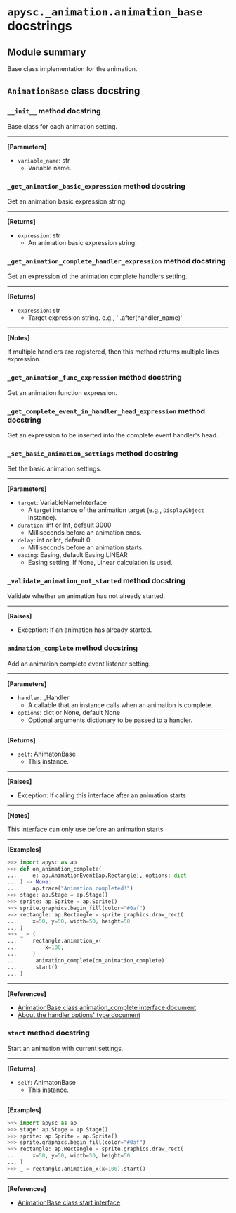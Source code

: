 # `apysc._animation.animation_base` docstrings

## Module summary

Base class implementation for the animation.

## `AnimationBase` class docstring

### `__init__` method docstring

Base class for each animation setting.<hr>

**[Parameters]**

- `variable_name`: str
  - Variable name.

### `_get_animation_basic_expression` method docstring

Get an animation basic expression string.<hr>

**[Returns]**

- `expression`: str
  - An animation basic expression string.

### `_get_animation_complete_handler_expression` method docstring

Get an expression of the animation complete handlers setting.<hr>

**[Returns]**

- `expression`: str
  - Target expression string. e.g., ' .after(handler_name)'

<hr>

**[Notes]**

If multiple handlers are registered, then this method returns multiple lines expression.

### `_get_animation_func_expression` method docstring

Get an animation function expression.

### `_get_complete_event_in_handler_head_expression` method docstring

Get an expression to be inserted into the complete event handler's head.

### `_set_basic_animation_settings` method docstring

Set the basic animation settings.<hr>

**[Parameters]**

- `target`: VariableNameInterface
  - A target instance of the animation target (e.g., `DisplayObject` instance).
- `duration`: int or Int, default 3000
  - Milliseconds before an animation ends.
- `delay`: int or Int, default 0
  - Milliseconds before an animation starts.
- `easing`: Easing, default Easing.LINEAR
  - Easing setting. If None, Linear calculation is used.

### `_validate_animation_not_started` method docstring

Validate whether an animation has not already started.<hr>

**[Raises]**

- Exception: If an animation has already started.

### `animation_complete` method docstring

Add an animation complete event listener setting.<hr>

**[Parameters]**

- `handler`: _Handler
  - A callable that an instance calls when an animation is complete.
- `options`: dict or None, default None
  - Optional arguments dictionary to be passed to a handler.

<hr>

**[Returns]**

- `self`: AnimatonBase
  - This instance.

<hr>

**[Raises]**

- Exception: If calling this interface after an animation starts

<hr>

**[Notes]**

This interface can only use before an animation starts<hr>

**[Examples]**

```py
>>> import apysc as ap
>>> def on_animation_complete(
...     e: ap.AnimationEvent[ap.Rectangle], options: dict
... ) -> None:
...     ap.trace("Animation completed!")
>>> stage: ap.Stage = ap.Stage()
>>> sprite: ap.Sprite = ap.Sprite()
>>> sprite.graphics.begin_fill(color="#0af")
>>> rectangle: ap.Rectangle = sprite.graphics.draw_rect(
...     x=50, y=50, width=50, height=50
... )
>>> _ = (
...     rectangle.animation_x(
...         x=100,
...     )
...     .animation_complete(on_animation_complete)
...     .start()
... )
```

<hr>

**[References]**

- [AnimationBase class animation_complete interface document](https://simon-ritchie.github.io/apysc/en/animation_complete.html)
- [About the handler options' type document](https://simon-ritchie.github.io/apysc/en/about_handler_options_type.html)

### `start` method docstring

Start an animation with current settings.<hr>

**[Returns]**

- `self`: AnimatonBase
  - This instance.

<hr>

**[Examples]**

```py
>>> import apysc as ap
>>> stage: ap.Stage = ap.Stage()
>>> sprite: ap.Sprite = ap.Sprite()
>>> sprite.graphics.begin_fill(color="#0af")
>>> rectangle: ap.Rectangle = sprite.graphics.draw_rect(
...     x=50, y=50, width=50, height=50
... )
>>> _ = rectangle.animation_x(x=100).start()
```

<hr>

**[References]**

- [AnimationBase class start interface](https://simon-ritchie.github.io/apysc/en/animation_base_start.html)